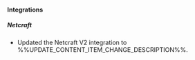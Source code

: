 
#### Integrations

##### Netcraft

- Updated the Netcraft V2 integration to %%UPDATE_CONTENT_ITEM_CHANGE_DESCRIPTION%%.
